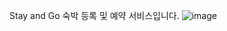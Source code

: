 Stay and Go
숙박 등록 및 예약 서비스입니다.
![image](https://github.com/user-attachments/assets/7b0ef555-f438-4abb-9978-07d9bfaf55c6)
